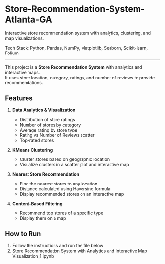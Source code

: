 # Store-Recommendation-System-Atlanta-GA
Interactive store recommendation system with analytics, clustering, and map visualizations.

Tech Stack:
Python, Pandas, NumPy, Matplotlib, Seaborn, Scikit-learn, Folium



-------------------------------------------------

This project is a **Store Recommendation System** with analytics and interactive maps.  
It uses store location, category, ratings, and number of reviews to provide recommendations.

## Features

1. **Data Analytics & Visualization**
   - Distribution of store ratings
   - Number of stores by category
   - Average rating by store type
   - Rating vs Number of Reviews scatter
   - Top-rated stores

2. **KMeans Clustering**
   - Cluster stores based on geographic location
   - Visualize clusters in a scatter plot and interactive map

3. **Nearest Store Recommendation**
   - Find the nearest stores to any location
   - Distance calculated using Haversine formula
   - Display recommended stores on an interactive map

4. **Content-Based Filtering**
   - Recommend top stores of a specific type
   - Display them on a map

## How to Run

1. Follow the instructions and run the file below 
2. Store Recommendation System with Analytics and Interactive Map Visualization_1.ipynb
